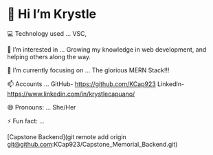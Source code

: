 # 👋 Hi I’m Krystle 

💻 Technology used ... VSC, 

👀 I’m interested in ... Growing my knowledge in web development, and helping others along the way.

🌱 I’m currently focusing on ... The glorious MERN Stack!!!

📫 Accounts ... GitHub- https://github.com/KCap923 LinkedIn- https://www.linkedin.com/in/krystlecapuano/

😄 Pronouns: ... She/Her

⚡ Fun fact: ... 

[Capstone Backend](git remote add origin git@github.com:KCap923/Capstone_Memorial_Backend.git)